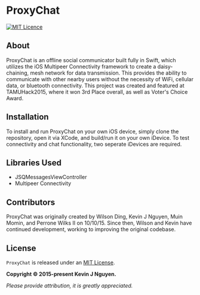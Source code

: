 # ProxyChat

[![MIT Licence](https://badges.frapsoft.com/os/mit/mit.png?v=103)][mitLink]

## About

ProxyChat is an offline social communicator built fully in Swift, which utilizes the iOS Multipeer Connectivity framework to create a daisy-chaining, mesh network for data transmission. This provides the ability to communicate with other nearby users without the necessity of WiFi, cellular data, or bluetooth connectivity. This project was created and featured at TAMUHack2015, where it won 3rd Place overall, as well as Voter's Choice Award.

## Installation

To install and run ProxyChat on your own iOS device, simply clone the repository, open it via XCode, and build/run it on your own iDevice. To test connectivity and chat functionality, two seperate iDevices are required.

## Libraries Used

- JSQMessagesViewController
- Multipeer Connectivity

## Contributors

ProxyChat was originally created by Wilson Ding, Kevin J Nguyen, Muin Momin, and Perrone Wilks II on 10/10/15. Since then, Wilson and Kevin have continued development, working to improving the original codebase.

## License

`ProxyChat` is released under an [MIT License][mitLink].

**Copyright &copy; 2015-present Kevin J Nguyen.**

*Please provide attribution, it is greatly appreciated.*

[mitLink]:http://opensource.org/licenses/MIT
